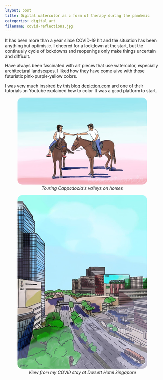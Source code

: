 ```yaml
---
layout: post
title: Digital watercolor as a form of therapy during the pandemic
categories: digital art
filename: covid-reflections.jpg
---
```



It has been more than a year since COVID-19 hit and the situation has
been anything but optimistic. I cheered for a lockdown at the start, but the
continually cycle of lockdowns and reopenings only make things uncertain and difficult.

Have always been fascinated with art pieces that use watercolor, especially architectural landscapes.
I liked how they have come alive with those futuristic pink-purple-yellow colors.

I was very much inspired by this blog [depiction.com](https://www.depiction.com/) and one of their tutorials on Youtube explained how to color.
It was a good platform to start.

<figure  style="text-align: center;">
	<img src="/assets/images/posts/cappacdocia-horses.jpg" alt="drawing" width="500" style="border-radius: 15px"/>
	<figcaption><em>Touring Cappadocia's valleys on horses</em></figcaption>
</figure>


<figure  style="text-align: center;">
	<img src="/assets/images/posts/covid-reflections.jpg" alt="drawing" width="500" style="border-radius: 15px"/>
	<figcaption><em>View from my COVID stay at Dorsett Hotel Singapore</em></figcaption>
</figure>

<!-- ![alt text](/assets/images/posts/cappacdocia-horses.jpg){ width=50% } -->
